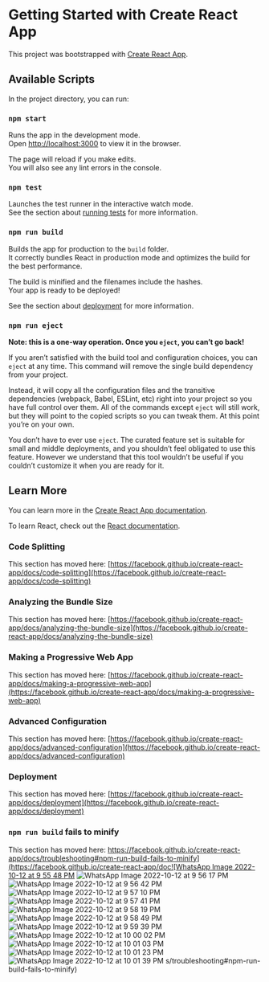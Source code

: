 # Getting Started with Create React App

This project was bootstrapped with [Create React App](https://github.com/facebook/create-react-app).

## Available Scripts

In the project directory, you can run:

### `npm start`

Runs the app in the development mode.\
Open [http://localhost:3000](http://localhost:3000) to view it in the browser.

The page will reload if you make edits.\
You will also see any lint errors in the console.

### `npm test`

Launches the test runner in the interactive watch mode.\
See the section about [running tests](https://facebook.github.io/create-react-app/docs/running-tests) for more information.

### `npm run build`

Builds the app for production to the `build` folder.\
It correctly bundles React in production mode and optimizes the build for the best performance.

The build is minified and the filenames include the hashes.\
Your app is ready to be deployed!

See the section about [deployment](https://facebook.github.io/create-react-app/docs/deployment) for more information.

### `npm run eject`

**Note: this is a one-way operation. Once you `eject`, you can’t go back!**

If you aren’t satisfied with the build tool and configuration choices, you can `eject` at any time. This command will remove the single build dependency from your project.

Instead, it will copy all the configuration files and the transitive dependencies (webpack, Babel, ESLint, etc) right into your project so you have full control over them. All of the commands except `eject` will still work, but they will point to the copied scripts so you can tweak them. At this point you’re on your own.

You don’t have to ever use `eject`. The curated feature set is suitable for small and middle deployments, and you shouldn’t feel obligated to use this feature. However we understand that this tool wouldn’t be useful if you couldn’t customize it when you are ready for it.

## Learn More

You can learn more in the [Create React App documentation](https://facebook.github.io/create-react-app/docs/getting-started).

To learn React, check out the [React documentation](https://reactjs.org/).

### Code Splitting

This section has moved here: [https://facebook.github.io/create-react-app/docs/code-splitting](https://facebook.github.io/create-react-app/docs/code-splitting)

### Analyzing the Bundle Size

This section has moved here: [https://facebook.github.io/create-react-app/docs/analyzing-the-bundle-size](https://facebook.github.io/create-react-app/docs/analyzing-the-bundle-size)

### Making a Progressive Web App

This section has moved here: [https://facebook.github.io/create-react-app/docs/making-a-progressive-web-app](https://facebook.github.io/create-react-app/docs/making-a-progressive-web-app)

### Advanced Configuration

This section has moved here: [https://facebook.github.io/create-react-app/docs/advanced-configuration](https://facebook.github.io/create-react-app/docs/advanced-configuration)

### Deployment

This section has moved here: [https://facebook.github.io/create-react-app/docs/deployment](https://facebook.github.io/create-react-app/docs/deployment)

### `npm run build` fails to minify

This section has moved here: [https://facebook.github.io/create-react-app/docs/troubleshooting#npm-run-build-fails-to-minify](https://facebook.github.io/create-react-app/doc![WhatsApp Image 2022-10-12 at 9 55 48 PM](https://user-images.githubusercontent.com/68807470/195398940-e07f6fa2-f586-4b9b-aacd-4c40208cfcb9.jpeg)
![WhatsApp Image 2022-10-12 at 9 56 17 PM](https://user-images.githubusercontent.com/68807470/195398941-65e9cae2-5e1d-4d8c-96f0-59798161f541.jpeg)
![WhatsApp Image 2022-10-12 at 9 56 42 PM](https://user-images.githubusercontent.com/68807470/195398947-9bb763bf-bac7-4673-a0e1-86ebd43b3023.jpeg)
![WhatsApp Image 2022-10-12 at 9 57 10 PM](https://user-images.githubusercontent.com/68807470/195398952-cc99c44a-8919-4a4b-a05f-b0ff0c7a05e2.jpeg)
![WhatsApp Image 2022-10-12 at 9 57 41 PM](https://user-images.githubusercontent.com/68807470/195398955-c8ab8aa3-c01e-4ec7-982e-5a940569d1a1.jpeg)
![WhatsApp Image 2022-10-12 at 9 58 19 PM](https://user-images.githubusercontent.com/68807470/195398957-a5442897-e199-4994-a18c-eba03217aaea.jpeg)
![WhatsApp Image 2022-10-12 at 9 58 49 PM](https://user-images.githubusercontent.com/68807470/195398960-901c8187-9bda-4dba-a1d9-c750877ea791.jpeg)
![WhatsApp Image 2022-10-12 at 9 59 39 PM](https://user-images.githubusercontent.com/68807470/195398962-3d8032f2-fa25-45b5-b5c1-b514d17b2646.jpeg)
![WhatsApp Image 2022-10-12 at 10 00 02 PM](https://user-images.githubusercontent.com/68807470/195398966-002da5e6-37b1-4dc7-9b31-65f47f599b74.jpeg)
![WhatsApp Image 2022-10-12 at 10 01 03 PM](https://user-images.githubusercontent.com/68807470/195398969-7040cf88-2b71-431a-9e98-3cc27e8a3db4.jpeg)
![WhatsApp Image 2022-10-12 at 10 01 23 PM](https://user-images.githubusercontent.com/68807470/195398971-947078e6-97f0-4c66-b562-ca1f0a66f504.jpeg)
![WhatsApp Image 2022-10-12 at 10 01 39 PM](https://user-images.githubusercontent.com/68807470/195398975-5f1433c5-b20f-4144-a59d-c5a1eb4551f5.jpeg)
s/troubleshooting#npm-run-build-fails-to-minify)
